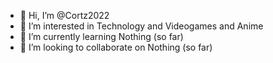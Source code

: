 - 👋 Hi, I’m @Cortz2022
- 👀 I’m interested in Technology and Videogames and Anime
- 🌱 I’m currently learning Nothing (so far)
- 💞️ I’m looking to collaborate on Nothing (so far)
<!---
Cortz2022/Cortz2022 is a ✨ special ✨ repository because its `README.md` (this file) appears on your GitHub profile.
You can click the Preview link to take a look at your changes.
--->
